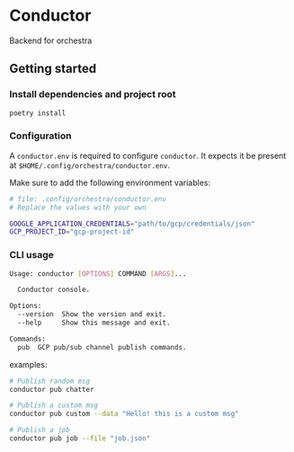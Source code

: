 # Conductor

Backend for orchestra

## Getting started

### Install dependencies and project root

```bash
poetry install
```

### Configuration

A `conductor.env` is required to configure `conductor`.
It expects it be present at `$HOME/.config/orchestra/conductor.env`.

Make sure to add the following environment variables:

```bash
# file: .config/orchestra/conductor.env
# Replace the values with your own

GOOGLE_APPLICATION_CREDENTIALS="path/to/gcp/credentials/json"
GCP_PROJECT_ID="gcp-project-id"
```

### CLI usage

```bash
Usage: conductor [OPTIONS] COMMAND [ARGS]...

  Conductor console.

Options:
  --version  Show the version and exit.
  --help     Show this message and exit.

Commands:
  pub  GCP pub/sub channel publish commands.
```

examples:

```bash
# Publish random msg
conductor pub chatter

# Publish a custom msg
conductor pub custom --data "Hello! this is a custom msg"

# Publish a job
conductor pub job --file "job.json"

```
